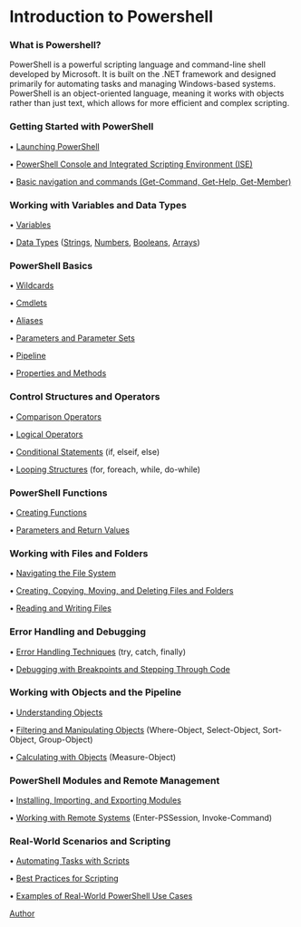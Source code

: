 # Introduction to Powershell

### What is Powershell?

PowerShell is a powerful scripting language and command-line shell developed by Microsoft. It is built on the .NET framework and designed primarily for automating tasks and managing Windows-based systems. PowerShell is an object-oriented language, meaning it works with objects rather than just text, which allows for more efficient and complex scripting.

### Getting Started with PowerShell

•	[Launching PowerShell](Powershell_and_Powershell_ISE.md)

•	[PowerShell Console and Integrated Scripting Environment (ISE)](Powershell_and_Powershell_ISE.md#powershell_ise)

•	[Basic navigation and commands (Get-Command, Get-Help, Get-Member)](Help.md)

###	Working with Variables and Data Types

•	[Variables](Variables.md)

•	[Data Types](DataTypes.md) ([Strings](Strings.ps1), [Numbers](Numbers.ps1), [Booleans](Booleans.ps1), [Arrays](Arrays.ps1))

###	PowerShell Basics

•	[Wildcards](Wildcards.md)

•	[Cmdlets](Cmdlets.md)

•	[Aliases](Aliases.md)

•	[Parameters and Parameter Sets](Cmdlets.md#parameters)

•	[Pipeline](Cmdlets.md#pipeline)

•	[Properties and Methods](Properties_and_Methods.md)

###	Control Structures and Operators

•	[Comparison Operators](Comparison_Operators.md)

•	[Logical Operators](Logical_Operators.md)

•	[Conditional Statements](Conditional_Statements.md) (if, elseif, else)

•	[Looping Structures](Looping_Structures.md) (for, foreach, while, do-while)

###	PowerShell Functions

•	[Creating Functions](Functions.md)

•	[Parameters and Return Values](Functions.md#parameters)

###	Working with Files and Folders

•	[Navigating the File System](File_System.md)

•	[Creating, Copying, Moving, and Deleting Files and Folders](File_System.md#working-with-directories)

•	[Reading and Writing Files](Reading_and_Writing_Files.md)

###	Error Handling and Debugging

•	[Error Handling Techniques](Error_Handling.md) (try, catch, finally)

•	[Debugging with Breakpoints and Stepping Through Code](Breakpoints.md)

###	Working with Objects and the Pipeline

•	[Understanding Objects](Objects.md)

•	[Filtering and Manipulating Objects](Filtering_and_Manipulating_Objects.md) (Where-Object, Select-Object, Sort-Object, Group-Object)

•	[Calculating with Objects](Measure_Object.md) (Measure-Object)

###	PowerShell Modules and Remote Management

•	[Installing, Importing, and Exporting Modules](Importing_and_Exporting_Modules.md)

•	[Working with Remote Systems](Remote.md) (Enter-PSSession, Invoke-Command)

###	Real-World Scenarios and Scripting

•	[Automating Tasks with Scripts](Scripts.md)

•	[Best Practices for Scripting](Best_Practices.md)

•	[Examples of Real-World PowerShell Use Cases](Use_Cases.md)

[Author](images/author2.jpg)
